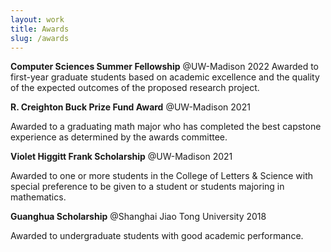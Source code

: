 ```yaml
---
layout: work
title: Awards
slug: /awards
---
```


**Computer Sciences Summer Fellowship** @UW-Madison 2022
Awarded to first-year graduate students based on academic excellence and the quality of the expected outcomes of the proposed research project.

**R. Creighton Buck Prize Fund Award** @UW-Madison 2021

Awarded to a graduating math major who has completed the best capstone experience as determined by the awards committee.

**Violet Higgitt Frank Scholarship** @UW-Madison 2021

Awarded to one or more students in the College of Letters & Science with special preference to be given to a student or students majoring in mathematics.

**Guanghua Scholarship** @Shanghai Jiao Tong University 2018

Awarded to undergraduate students with good academic performance.
